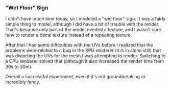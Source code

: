 ### "Wet Floor" Sign

I didn't have much time today, so I modeled a "wet floor" sign.
It was a fairly simple thing to model, although I did have a bit
of trouble with the render. That's because only part of the model
needed a texture, and I wasn't sure how to render a decal texture
instead of a repeating texture.

After that I had some difficulties with the UVs before I realized
that the problems were related to a bug in the XPU renderer (it
_is_ in alpha still) that was distorting the UVs for the mesh
I was attempting to render. Switching to a CPU renderer solved
that (although it also increased the render time from 30s to 30m).

Overall a successful experiment, even if it's not groundbreaking
or incredibly fancy.
